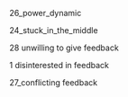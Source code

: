 26_power_dynamic

24_stuck_in_the_middle

28 unwilling to give feedback

1 disinterested in feedback

27_conflicting feedback
